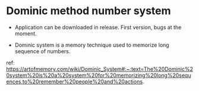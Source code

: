 # Dominic method number system

- Application can be downloaded in release. First version, bugs at the moment.

- Dominic system is a memory technique used to memorize long sequence of numbers.

ref: https://artofmemory.com/wiki/Dominic_System#:~:text=The%20Dominic%20system%20is%20a%20system%20for%20memorizing%20long%20sequences,to%20remember%20people%20and%20actions.